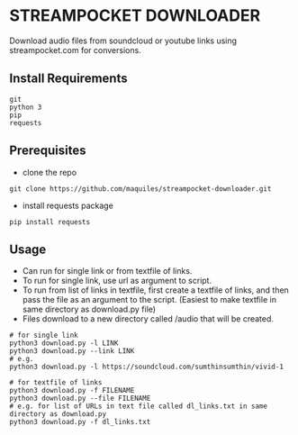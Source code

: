 # STREAMPOCKET DOWNLOADER

Download audio files from soundcloud or youtube links using streampocket.com for conversions.

## Install Requirements
```
git
python 3
pip
requests
```

## Prerequisites
* clone the repo
```
git clone https://github.com/maquiles/streampocket-downloader.git
```
* install requests package
```
pip install requests
```

## Usage
* Can run for single link or from textfile of links.
* To run for single link, use url as argument to script.
* To run from list of links in textfile, first create a textfile of links, and then pass the file as an argument to the script. (Easiest to make textfile in same directory as download.py file)
* Files download to a new directory called /audio that will be created.

```
# for single link
python3 download.py -l LINK
python3 download.py --link LINK
# e.g.
python3 download.py -l https://soundcloud.com/sumthinsumthin/vivid-1

# for textfile of links
python3 download.py -f FILENAME
python3 download.py --file FILENAME
# e.g. for list of URLs in text file called dl_links.txt in same directory as download.py
python3 download.py -f dl_links.txt
```

